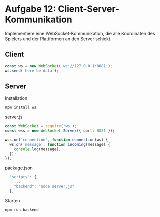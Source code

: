 # Aufgabe 12: Client-Server-Kommunikation

Implementiere eine WebSocket-Kommunikation, die alle Koordinaten des Spielers und der Plattformen an den Server schickt.

## Client

```javascript
const ws = new WebSocket('ws://127.0.0.1:8081');
ws.send('here be data');
```

## Server

Installation

```bash
npm install ws
```

server.js

```javascript
const WebSocket = require('ws');
const wss = new WebSocket.Server({ port: 8081 });

wss.on('connection', function connection(ws) {
  ws.on('message', function incoming(message) {
    console.log(message);
  });
});
```

package.json

```javascript
  "scripts": {
  	...
    "backend": "node server.js"
  },
```

Starten

```bash
npm run backend
```

